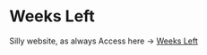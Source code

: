 # Weeks Left
 Silly website, as always
Access here -> <a href="https://michaelcalb.github.io/weeks-left/">Weeks Left</a>
